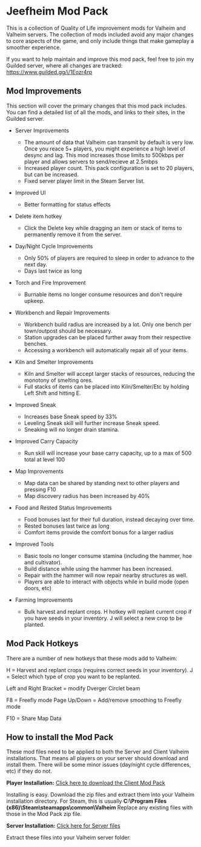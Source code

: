 # Jeefheim Mod Pack
This is a collection of Quality of Life improvement mods for Valheim and Valheim servers. The collection of mods included avoid any major changes to core aspects of the game, and only include things that make gameplay a smoother experience.

If you want to help maintain and improve this mod pack, feel free to join my Guilded server, where all changes are tracked: https://www.guilded.gg/i/1Eozr4rp

## Mod Improvements
This section will cover the primary changes that this mod pack includes. You can find a detailed list of all the mods, and links to their sites, in the Guilded server. 

- Server Improvements
  - The amount of data that Valheim can transmit by default is very low. Once you reace 5+ players, you might experience a high level of desync and lag. This mod increases those limits to 500kbps per player and allows servers to send/recieve at 2.5mbps
  - Increased player count. This pack configuration is set to 20 players, but can be increased.
  - Fixed server player limit in the Steam Server list.

- Improved UI
  - Better formatting for status effects

- Delete item hotkey
  - Click the Delete key while dragging an item or stack of items to permanently remove it from the server.

- Day/Night Cycle Improvements
  - Only 50% of players are required to sleep in order to advance to the next day.
  - Days last twice as long

- Torch and Fire Improvement
  - Burnable items no longer consume resources and don't require upkeep.

- Workbench and Repair Improvements
  - Workbench build radius are increased by a lot. Only one bench per town/outpost should be necessary.
  - Station upgrades can be placed further away from their respective benches.
  - Accessing a workbench will automatically repair all of your items.

- Kiln and Smelter Improvements
  - Kiln and Smelter will accept larger stacks of resources, reducing the monotony of smelting ores.
  - Full stacks of items can be placed into Kiln/Smelter/Etc by holding Left Shift and hitting E.

- Improved Sneak
  - Increases base Sneak speed by 33%
  - Leveling Sneak skill will further increase Sneak speed.
  - Sneaking will no longer drain stamina.

- Improved Carry Capacity
  - Run skill will increase your base carry capacity, up to a max of 500 total at level 100

- Map Improvements
  - Map data can be shared by standing next to other players and pressing F10
  - Map discovery radius has been increased by 40%

- Food and Rested Status Improvements
  - Food bonuses last for their full duration, instead decaying over time.
  - Rested bonuses last twice as long
  - Comfort items provide the comfort bonus for a larger radius

- Improved Tools
  - Basic tools no longer consume stamina (including the hammer, hoe and cultivator).
  - Build distance while using the hammer has been increased.
  - Repair with the hammer will now repair nearby structures as well.
  - Players are able to interact with objects while in build mode (open doors, etc)

- Farming Improvements
  - Bulk harvest and replant crops. H hotkey will replant current crop if you have seeds in your inventory. J will select a new crop to be planted.

## Mod Pack Hotkeys
There are a number of new hotkeys that these mods add to Valheim:

H = Harvest and replant crops (requires correct seeds in your inventory).
J = Select which type of crop you want to be replanted.

Left and Right Bracket = modify Dverger Circlet beam

F8 = Freefly mode
Page Up/Down = Add/remove smoothing to Freefly mode

F10 = Share Map Data

## How to install the Mod Pack
These mod files need to be applied to both the Server and Client Valheim installations. That means all players on your server should download and install them. There will be some minor issues (day/night cycle differences, etc) if they do not.

**Player Installation:**
[Click here to download the Client Mod Pack](https://github.com/JeffCraig/Jeefheim/raw/main/Jeefheim%20Mod%20Pack%20-%200.146.11.zip)

Installing is easy. Download the zip files and extract them into your Valheim installation directory.
For Steam, this is usually **C:\Program Files (x86)\Steam\steamapps\common\Valheim**
Replace any existing files with those in the Mod Pack zip file.

**Server Installation:**
[Click here for Server files](https://github.com/JeffCraig/Jeefheim/raw/main/Jeefheim%20Server%20Pack%20-%200.146.11.zip)

Extract these files into your Valheim server folder.
